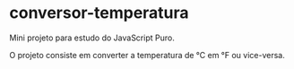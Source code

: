 # conversor-temperatura

Mini projeto para estudo do JavaScript Puro.

O projeto consiste em converter a temperatura de °C em °F ou vice-versa.

